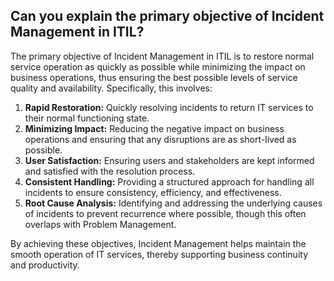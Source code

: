 ## Can you explain the primary objective of Incident Management in ITIL?

The primary objective of Incident Management in ITIL is to restore normal service operation as quickly as possible while minimizing the impact on business operations, thus ensuring the best possible levels of service quality and availability. Specifically, this involves:

1. **Rapid Restoration:** Quickly resolving incidents to return IT services to their normal functioning state.
2. **Minimizing Impact:** Reducing the negative impact on business operations and ensuring that any disruptions are as short-lived as possible.
3. **User Satisfaction:** Ensuring users and stakeholders are kept informed and satisfied with the resolution process.
4. **Consistent Handling:** Providing a structured approach for handling all incidents to ensure consistency, efficiency, and effectiveness.
5. **Root Cause Analysis:** Identifying and addressing the underlying causes of incidents to prevent recurrence where possible, though this often overlaps with Problem Management.

By achieving these objectives, Incident Management helps maintain the smooth operation of IT services, thereby supporting business continuity and productivity.
